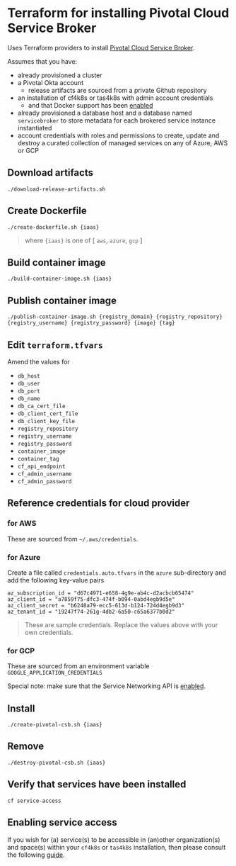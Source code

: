 # Terraform for installing Pivotal Cloud Service Broker

Uses Terraform providers to install [Pivotal Cloud Service Broker](https://github.com/pivotal/cloud-service-broker).

Assumes that you have:

* already provisioned a cluster
* a Pivotal Okta account
  * release artifacts are sourced from a private Github repository
* an installation of cf4k8s or tas4k8s with admin account credentials
  * and that Docker support has been [enabled](https://docs.cloudfoundry.org/adminguide/docker.html#feature-flag)
* already provisioned a database host and a database named `servicebroker` to store metadata for each brokered service instance instantiated
* account credentials with roles and permissions to create, update and destroy a curated collection of managed services on any of Azure, AWS or GCP

## Download artifacts

```
./download-release-artifacts.sh
```

## Create Dockerfile

```
./create-dockerfile.sh {iaas}
```
> where `{iaas}` is one of [ `aws`, `azure`, `gcp` ]

## Build container image

```
./build-container-image.sh {iaas}
```

## Publish container image

```
./publish-container-image.sh {registry_domain} {registry_repository} {registry_username} {registry_password} {image} {tag}
```

## Edit `terraform.tfvars`

Amend the values for

* `db_host`
* `db_user`
* `db_port`
* `db_name`
* `db_ca_cert_file`
* `db_client_cert_file`
* `db_client_key_file`
* `registry_repository`
* `registry_username`
* `registry_password`
* `container_image`
* `container_tag`
* `cf_api_endpoint`
* `cf_admin_username`
* `cf_admin_password`

## Reference credentials for cloud provider

### for AWS

These are sourced from `~/.aws/credentials`.

### for Azure

Create a file called `credentials.auto.tfvars` in the `azure` sub-directory and add the following key-value pairs

```
az_subscription_id = "d67c4971-e658-4g9e-ab4c-d2acbcb65474"
az_client_id = "a7859f75-dfc3-474f-b094-0abd4egb9d5e"
az_client_secret = "b6248a79-ecc5-613d-b124-724d4egb9d3"
az_tenant_id = "19247f74-261g-4db2-6a50-c65a6377b0d2"
```
> These are sample credentials. Replace the values above with your own credentials.

### for GCP

These are sourced from an environment variable `GOOGLE_APPLICATION_CREDENTIALS`

Special note: make sure that the Service Networking API is [enabled](https://cloud.google.com/service-infrastructure/docs/service-networking/getting-started).


## Install

```
./create-pivotal-csb.sh {iaas}
```

## Remove

```
./destroy-pivotal-csb.sh {iaas}
```

## Verify that services have been installed

```
cf service-access
```

## Enabling service access

If you wish for (a) service(s) to be accessible in (an)other organization(s) and space(s) within your `cf4k8s` or `tas4k8s` installation, then please consult the following [guide](https://docs.cloudfoundry.org/services/access-control.html).